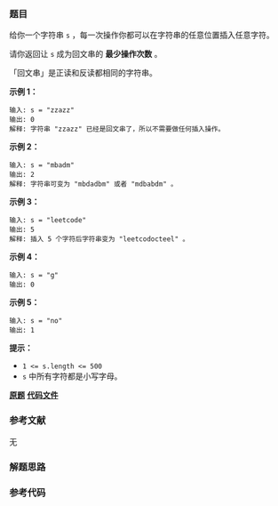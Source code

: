 ### 题目
给你一个字符串 `s` ，每一次操作你都可以在字符串的任意位置插入任意字符。

请你返回让 `s` 成为回文串的  **最少操作次数**  。

「回文串」是正读和反读都相同的字符串。



**示例 1：**

    
    
    输入: s = "zzazz"
    输出: 0
    解释: 字符串 "zzazz" 已经是回文串了，所以不需要做任何插入操作。
    

**示例 2：**

    
    
    输入: s = "mbadm"
    输出: 2
    解释: 字符串可变为 "mbdadbm" 或者 "mdbabdm" 。
    

**示例 3：**

    
    
    输入: s = "leetcode"
    输出: 5
    解释: 插入 5 个字符后字符串变为 "leetcodocteel" 。
    

**示例 4：**

    
    
    输入: s = "g"
    输出: 0
    

**示例 5：**

    
    
    输入: s = "no"
    输出: 1
    



**提示：**

  * `1 <= s.length <= 500`
  * `s` 中所有字符都是小写字母。

 **[原题](https://leetcode-cn.com/problems/minimum-insertion-steps-to-make-a-string-palindrome/)**    **[代码文件]()**


### 参考文献
无

### 解题思路




### 参考代码

```go


```




